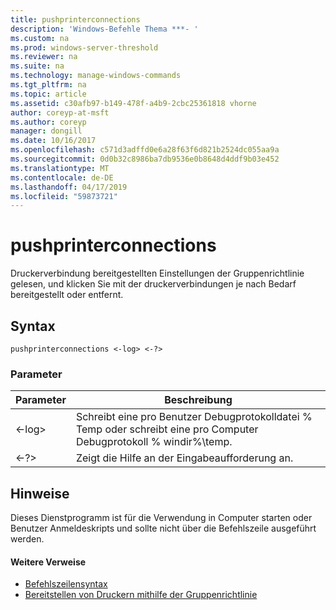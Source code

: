 ```yaml
---
title: pushprinterconnections
description: 'Windows-Befehle Thema ***- '
ms.custom: na
ms.prod: windows-server-threshold
ms.reviewer: na
ms.suite: na
ms.technology: manage-windows-commands
ms.tgt_pltfrm: na
ms.topic: article
ms.assetid: c30afb97-b149-478f-a4b9-2cbc25361818 vhorne
author: coreyp-at-msft
ms.author: coreyp
manager: dongill
ms.date: 10/16/2017
ms.openlocfilehash: c571d3adffd0e6a28f63f6d821b2524dc055aa9a
ms.sourcegitcommit: 0d0b32c8986ba7db9536e0b8648d4ddf9b03e452
ms.translationtype: MT
ms.contentlocale: de-DE
ms.lasthandoff: 04/17/2019
ms.locfileid: "59873721"
---
```

# <a name="pushprinterconnections"></a>pushprinterconnections



Druckerverbindung bereitgestellten Einstellungen der Gruppenrichtlinie gelesen, und klicken Sie mit der druckerverbindungen je nach Bedarf bereitgestellt oder entfernt.

## <a name="syntax"></a>Syntax

```
pushprinterconnections <-log> <-?>
```

### <a name="parameters"></a>Parameter

|Parameter|Beschreibung|
|---------|-----------|
|<-log>|Schreibt eine pro Benutzer Debugprotokolldatei % Temp oder schreibt eine pro Computer Debugprotokoll % windir%\temp.|
|<-?>|Zeigt die Hilfe an der Eingabeaufforderung an.|

## <a name="remarks"></a>Hinweise

Dieses Dienstprogramm ist für die Verwendung in Computer starten oder Benutzer Anmeldeskripts und sollte nicht über die Befehlszeile ausgeführt werden.

#### <a name="additional-references"></a>Weitere Verweise

-   [Befehlszeilensyntax](command-line-syntax-key.md)
-   [Bereitstellen von Druckern mithilfe der Gruppenrichtlinie](https://go.microsoft.com/fwlink/?LinkId=230627)